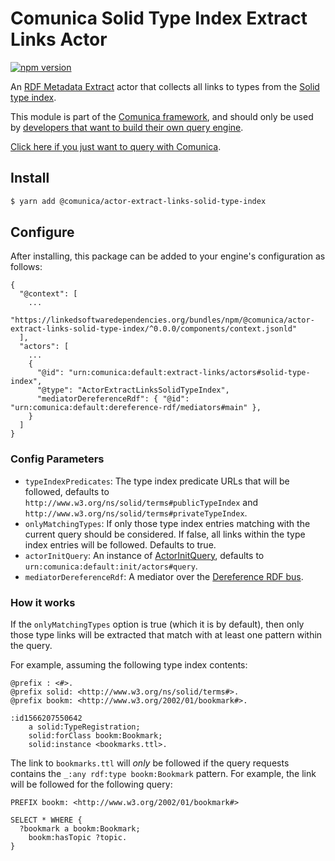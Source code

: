 # Comunica Solid Type Index Extract Links Actor

[![npm version](https://badge.fury.io/js/%40comunica%2Factor-extract-links-solid-type-index.svg)](https://www.npmjs.com/package/@comunica/actor-extract-links-solid-type-index)

An [RDF Metadata Extract](https://github.com/comunica/comunica/tree/master/packages/bus-extract-links) actor that
collects all links to types from the [Solid type index](https://github.com/solid/solid/blob/main/proposals/data-discovery.md).

This module is part of the [Comunica framework](https://github.com/comunica/comunica),
and should only be used by [developers that want to build their own query engine](https://comunica.dev/docs/modify/).

[Click here if you just want to query with Comunica](https://comunica.dev/docs/query/).

## Install

```bash
$ yarn add @comunica/actor-extract-links-solid-type-index
```

## Configure

After installing, this package can be added to your engine's configuration as follows:
```text
{
  "@context": [
    ...
    "https://linkedsoftwaredependencies.org/bundles/npm/@comunica/actor-extract-links-solid-type-index/^0.0.0/components/context.jsonld"
  ],
  "actors": [
    ...
    {
      "@id": "urn:comunica:default:extract-links/actors#solid-type-index",
      "@type": "ActorExtractLinksSolidTypeIndex",
      "mediatorDereferenceRdf": { "@id": "urn:comunica:default:dereference-rdf/mediators#main" },
    }
  ]
}
```

### Config Parameters

* `typeIndexPredicates`: The type index predicate URLs that will be followed, defaults to `http://www.w3.org/ns/solid/terms#publicTypeIndex` and `http://www.w3.org/ns/solid/terms#privateTypeIndex`.
* `onlyMatchingTypes`: If only those type index entries matching with the current query should be considered. If false, all links within the type index entries will be followed. Defaults to true.
* `actorInitQuery`: An instance of [ActorInitQuery](https://github.com/comunica/comunica/tree/master/packages/actor-init-query), defaults to `urn:comunica:default:init/actors#query`.
* `mediatorDereferenceRdf`: A mediator over the [Dereference RDF bus](https://github.com/comunica/comunica/tree/master/packages/bus-dereference-rdf).

### How it works

If the `onlyMatchingTypes` option is true (which it is by default), then only those type links will be extracted
that match with at least one pattern within the query.

For example, assuming the following type index contents:
```turtle
@prefix : <#>.
@prefix solid: <http://www.w3.org/ns/solid/terms#>.
@prefix bookm: <http://www.w3.org/2002/01/bookmark#>.

:id1566207550642
    a solid:TypeRegistration;
    solid:forClass bookm:Bookmark;
    solid:instance <bookmarks.ttl>.
```

The link to `bookmarks.ttl` will _only_ be followed
if the query requests contains the `_:any rdf:type bookm:Bookmark` pattern.
For example, the link will be followed for the following query:

```sparql
PREFIX bookm: <http://www.w3.org/2002/01/bookmark#>

SELECT * WHERE {
  ?bookmark a bookm:Bookmark;
    bookm:hasTopic ?topic.
}

```
